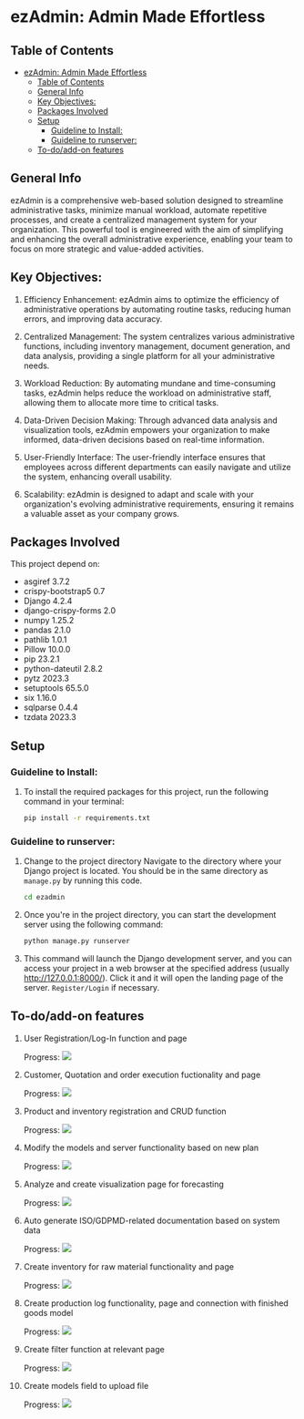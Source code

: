 # ezAdmin: Admin Made Effortless


## Table of Contents
- [ezAdmin: Admin Made Effortless](#ezadmin-admin-made-effortless)
  - [Table of Contents](#table-of-contents)
  - [General Info](#general-info)
  - [Key Objectives:](#key-objectives)
  - [Packages Involved](#packages-involved)
  - [Setup](#setup)
    - [Guideline to Install:](#guideline-to-install)
    - [Guideline to runserver:](#guideline-to-runserver)
  - [To-do/add-on features](#to-doadd-on-features)


## General Info

ezAdmin is a comprehensive web-based solution designed to streamline administrative tasks, minimize manual workload, automate repetitive processes, and create a centralized management system for your organization. This powerful tool is engineered with the aim of simplifying and enhancing the overall administrative experience, enabling your team to focus on more strategic and value-added activities.

## Key Objectives:

1. Efficiency Enhancement: ezAdmin aims to optimize the efficiency of administrative operations by automating routine tasks, reducing human errors, and improving data accuracy.

2. Centralized Management: The system centralizes various administrative functions, including inventory management, document generation, and data analysis, providing a single platform for all your administrative needs.

3. Workload Reduction: By automating mundane and time-consuming tasks, ezAdmin helps reduce the workload on administrative staff, allowing them to allocate more time to critical tasks.

4. Data-Driven Decision Making: Through advanced data analysis and visualization tools, ezAdmin empowers your organization to make informed, data-driven decisions based on real-time information.

5. User-Friendly Interface: The user-friendly interface ensures that employees across different departments can easily navigate and utilize the system, enhancing overall usability.

6. Scalability: ezAdmin is designed to adapt and scale with your organization's evolving administrative requirements, ensuring it remains a valuable asset as your company grows.

## Packages Involved

This project depend on:

* asgiref             3.7.2
* crispy-bootstrap5   0.7
* Django              4.2.4
* django-crispy-forms 2.0
* numpy               1.25.2
* pandas              2.1.0
* pathlib             1.0.1
* Pillow              10.0.0
* pip                 23.2.1
* python-dateutil     2.8.2
* pytz                2023.3
* setuptools          65.5.0
* six                 1.16.0
* sqlparse            0.4.4
* tzdata              2023.3

## Setup 

### Guideline to Install:

1. To install the required packages for this project, run the following command in your terminal:

    ```bash
    pip install -r requirements.txt
    ```

### Guideline to runserver:

1. Change to the project directory
Navigate to the directory where your Django project is located. You should be in the same directory as `manage.py` by running this code.
    ```bash
    cd ezadmin
    ```
2. Once you're in the project directory, you can start the development server using the following command:
    ```bash
    python manage.py runserver
    ```
3. This command will launch the Django development server, and you can access your project in a web browser at the specified address (usually http://127.0.0.1:8000/). Click it and it will open the landing page of the server. `Register/Login` if necessary.

## To-do/add-on features

1. User Registration/Log-In function and page
  
    <label for="file">Progress:  </label> ![](https://geps.dev/progress/100)

2. Customer, Quotation and order execution fuctionality and page
  
    <label for="file">Progress:  </label> ![](https://geps.dev/progress/100)

3. Product and inventory registration and CRUD function
  
    <label for="file">Progress:  </label> ![](https://geps.dev/progress/100)

4. Modify the models and server functionality based on new plan
  
    <label for="file">Progress:  </label> ![](https://geps.dev/progress/20)

5. Analyze and create visualization page for forecasting
  
    <label for="file">Progress:  </label> ![](https://geps.dev/progress/0)

6. Auto generate ISO/GDPMD-related documentation based on system data
  
    <label for="file">Progress:  </label> ![](https://geps.dev/progress/0)

7. Create inventory for raw material functionality and page
  
    <label for="file">Progress:  </label> ![](https://geps.dev/progress/0)

8. Create production log functionality, page and connection with finished goods model
  
    <label for="file">Progress:  </label> ![](https://geps.dev/progress/0)

9. Create filter function at relevant page
    
    <label for="file">Progress:  </label> ![](https://geps.dev/progress/0)

10. Create models field to upload file
    
    <label for="file">Progress:  </label> ![](https://geps.dev/progress/0)
